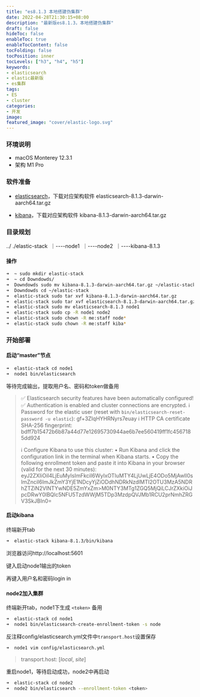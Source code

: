 ```yaml
---
title: "es8.1.3 本地搭建伪集群"
date: 2022-04-28T21:30:15+08:00
description: "最新版es8.1.3，本地搭建伪集群"
draft: false
hideToc: false
enableToc: true
enableTocContent: false
tocFolding: false
tocPosition: inner
tocLevels: ["h3", "h4", "h5"]
keywords:
- elasticsearch
- elastic最新版
- es集群
tags:
- ES
- cluster
categories:
- 开发
image:
featured_image: "cover/elastic-logo.svg"
---
```


### 环境说明

- macOS Monterey 12.3.1
- 架构 M1 Pro

### 软件准备

- [elasticsearch](https://www.elastic.co/cn/downloads/elasticsearch)，下载对应架构软件 elasticsearch-8.1.3-darwin-aarch64.tar.gz

- [kibana](https://www.elastic.co/cn/downloads/kibana)，下载对应架构软件 kibana-8.1.3-darwin-aarch64.tar.gz


### 目录规划

../
./elastic-stack
​ ｜----node1
​ ｜----node2
​ ｜----kibana-8.1.3

#### 操作

```zsh
➜  ~ sudo mkdir elastic-stack
➜  ~ cd Downdowds/
➜  Downdowds sudo mv kibana-8.1.3-darwin-aarch64.tar.gz ~/elastic-stack/ && sudo mv elasticsearch-8.1.3-darwin-aarch64.tar.gz ~/elastic-stack/
➜  Downdowds cd ~/elastic-stack
➜  elastic-stack sudo tar xvf kibana-8.1.3-darwin-aarch64.tar.gz
➜  elastic-stack sudo tar xvf elasticsearch-8.1.3-darwin-aarch64.tar.gz
➜  elastic-stack sudo mv elasticsearch-8.1.3 node1
➜  elastic-stack sudo cp -R node1 node2
➜  elastic-stack sudo chown -R me:staff node*
➜  elastic-stack sudo chown -R me:staff kiba*
```

### 开始部署

#### 启动“master”节点

```zsh
➜  elastic-stack cd node1
➜  node1 bin/elasticsearch
```

等待完成输出，提取用户名、密码和token做备用
> ✅ Elasticsearch security features have been automatically configured!
> ✅ Authentication is enabled and cluster connections are encrypted.
> ℹ️  Password for the elastic user (reset with `bin/elasticsearch-reset-password -u elastic`):
>  gf+3ZIqHYHRNyrs7euay
>ℹ️  HTTP CA certificate SHA-256 fingerprint:
>  bdff7b15472b6b87a44d77e12695730944ae6b7ee560419ff1fc4567185dd924
>
>ℹ️  Configure Kibana to use this cluster:
>• Run Kibana and click the configuration link in the terminal when Kibana starts.
>• Copy the following enrollment token and paste it into Kibana in your browser (valid for the next 30 minutes):
>eyJ2ZXIiOiI4LjEuMyIsImFkciI6WyIxOTIuMTY4LjUwLjE4ODo5MjAwIl0sImZnciI6ImJkZmY3YjE1NDcyYjZiODdhNDRkNzdlMTI2OTU3MzA5NDRhZTZiN2VlNTYwNDE5ZmYxZm>M0NTY3MTg1ZGQ5MjQiLCJrZXkiOiJpcDRwY0lBQlc5NFU5TzdWWjM5TDp3MzdpQVJMb1RCU2prNmhZRGV3SkJBIn0=


#### 启动kibana

终端新开tab

```zsh
➜  elastic-stack kibana-8.1.3/bin/kibana
```

浏览器访问http://localhost:5601

键入启动node1输出的token

再键入用户名和密码login in

#### node2加入集群

终端新开tab，node1下生成 `<token>` 备用

```zsh
➜  elastic-stack cd node1
➜  node1 bin/elasticsearch-create-enrollment-token -s node
```

反注释config/elasticsearch.yml文件中`transport.host`设置保存

```zsh
➜  node1 vim config/elasticsearch.yml
```

> transport.host: [_local_, _site_]


重启node1，等待启动成功，node2中再启动

```zsh
➜  elastic-stack cd node2
➜  node2 bin/elasticsearch --enrollment-token <token>
```